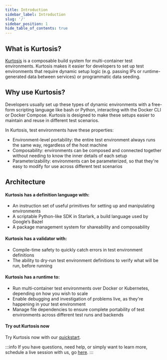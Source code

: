 ```yaml
---
title: Introduction
sidebar_label: Introduction
slug: '/'
sidebar_position: 1
hide_table_of_contents: true
---
```

## What is Kurtosis?
[Kurtosis](./explanations/what-is-kurtosis.md) is a composable build system for multi-container test environments. Kurtosis makes it easier for developers to set up test environments that require dynamic setup logic (e.g. passing IPs or runtime-generated data between services) or programmatic data seeding.

## Why use Kurtosis?

Developers usually set up these types of dynamic environments with a free-form scripting language like bash or Python, interacting with the Docker CLI or Docker Compose. Kurtosis is designed to make these setups easier to maintain and reuse in different test scenarios.

In Kurtosis, test environments have these properties:
- Environment-level portability: the entire test environment always runs the same way, regardless of the host machine
- Composability: environments can be composed and connected together without needing to know the inner details of each setup
- Parameterizability: environments can be parameterized, so that they're easy to modify for use across different test scenarios

## Architecture

#### Kurtosis has a definition language with:
- An instruction set of useful primitives for setting up and manipulating environments
- A scriptable Python-like SDK in Starlark, a build language used by Google’s Bazel
- A package management system for shareability and composability

#### Kurtosis has a validator with:
- Compile-time safety to quickly catch errors in test environment definitions
- The ability to dry-run test environment definitions to verify what will be run, before running

#### Kurtosis has a runtime to:
- Run multi-container test environments over Docker or Kubernetes, depending on how you wish to scale
- Enable debugging and investigation of problems live, as they're happening in your test environment
- Manage file dependencies to ensure complete portability of test environments across different test runs and backends

#### Try out Kurtosis now

Try Kurtosis now with our [quickstart](./quickstart.md).

:::info
If you have questions, need help, or simply want to learn more, schedule a live session with us, go [here](https://calendly.com/d/zgt-f2c-66p/kurtosis-onboarding).
:::
